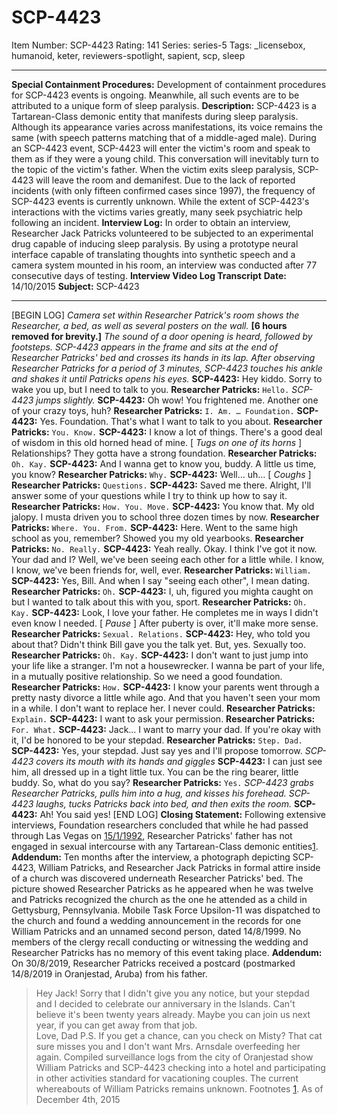 # SCP-4423
Item Number: SCP-4423
Rating: 141
Series: series-5
Tags: _licensebox, humanoid, keter, reviewers-spotlight, sapient, scp, sleep

---

**Special Containment Procedures:** Development of containment procedures for SCP-4423 events is ongoing. Meanwhile, all such events are to be attributed to a unique form of sleep paralysis.
**Description:** SCP-4423 is a Tartarean-Class demonic entity that manifests during sleep paralysis. Although its appearance varies across manifestations, its voice remains the same (with speech patterns matching that of a middle-aged male).
During an SCP-4423 event, SCP-4423 will enter the victim's room and speak to them as if they were a young child. This conversation will inevitably turn to the topic of the victim's father. When the victim exits sleep paralysis, SCP-4423 will leave the room and demanifest.
Due to the lack of reported incidents (with only fifteen confirmed cases since 1997), the frequency of SCP-4423 events is currently unknown. While the extent of SCP-4423's interactions with the victims varies greatly, many seek psychiatric help following an incident.
**Interview Log:** In order to obtain an interview, Researcher Jack Patricks volunteered to be subjected to an experimental drug capable of inducing sleep paralysis. By using a prototype neural interface capable of translating thoughts into synthetic speech and a camera system mounted in his room, an interview was conducted after 77 consecutive days of testing.
**Interview Video Log Transcript**
**Date:** 14/10/2015
**Subject:** SCP-4423
* * *
[BEGIN LOG]
_Camera set within Researcher Patrick's room shows the Researcher, a bed, as well as several posters on the wall._
**[6 hours removed for brevity.]**
_The sound of a door opening is heard, followed by footsteps. SCP-4423 appears in the frame and sits at the end of Researcher Patricks' bed and crosses its hands in its lap. After observing Researcher Patricks for a period of 3 minutes, SCP-4423 touches his ankle and shakes it until Patricks opens his eyes._
**SCP-4423:** Hey kiddo. Sorry to wake you up, but I need to talk to you.
**Researcher Patricks:** `Hello.`
_SCP-4423 jumps slightly._
**SCP-4423:** Oh wow! You frightened me. Another one of your crazy toys, huh?
**Researcher Patricks:** `I. Am. … Foundation.`
**SCP-4423:** Yes. Foundation. That's what I want to talk to you about.
**Researcher Patricks:** `You. Know.`
**SCP-4423:** I know a lot of things. There's a good deal of wisdom in this old horned head of mine. [ _Tugs on one of its horns_ ] Relationships? They gotta have a strong foundation.
**Researcher Patricks:** `Oh. Kay.`
**SCP-4423:** And I wanna get to know you, buddy. A little us time, you know?
**Researcher Patricks:** `Why.`
**SCP-4423:** Well… uh… [ _Coughs_ ]
**Researcher Patricks:** `Questions.`
**SCP-4423:** Saved me there. Alright, I'll answer some of your questions while I try to think up how to say it.
**Researcher Patricks:** `How. You. Move.`
**SCP-4423:** You know that. My old jalopy. I musta driven you to school three dozen times by now.
**Researcher Patricks:** `Where. You. From.`
**SCP-4423:** Here. Went to the same high school as you, remember? Showed you my old yearbooks.
**Researcher Patricks:** `No. Really.`
**SCP-4423:** Yeah really. Okay. I think I've got it now. Your dad and I? Well, we've been seeing each other for a little while. I know, I know, we've been friends for, well, ever.
**Researcher Patricks:** `William.`
**SCP-4423:** Yes, Bill. And when I say "seeing each other", I mean dating.
**Researcher Patricks:** `Oh.`
**SCP-4423:** I, uh, figured you mighta caught on but I wanted to talk about this with you, sport.
**Researcher Patricks:** `Oh. Kay.`
**SCP-4423:** Look, I love your father. He completes me in ways I didn't even know I needed. [ _Pause_ ] After puberty is over, it'll make more sense.
**Researcher Patricks:** `Sexual. Relations.`
**SCP-4423:** Hey, who told you about that? Didn't think Bill gave you the talk yet. But, yes. Sexually too.
**Researcher Patricks:** `Oh. Kay.`
**SCP-4423:** I don't want to just jump into your life like a stranger. I'm not a housewrecker. I wanna be part of your life, in a mutually positive relationship. So we need a good foundation.
**Researcher Patricks:** `How.`
**SCP-4423:** I know your parents went through a pretty nasty divorce a little while ago. And that you haven't seen your mom in a while. I don't want to replace her. I never could.
**Researcher Patricks:** `Explain.`
**SCP-4423:** I want to ask your permission.
**Researcher Patricks:** `For. What.`
**SCP-4423:** Jack… I want to marry your dad. If you're okay with it, I'd be honored to be your stepdad.
**Researcher Patricks:** `Step. Dad.`
**SCP-4423:** Yes, your stepdad. Just say yes and I'll propose tomorrow.
_SCP-4423 covers its mouth with its hands and giggles_
**SCP-4423:** I can just see him, all dressed up in a tight little tux. You can be the ring bearer, little buddy. So, what do you say?
**Researcher Patricks:** `Yes.`
_SCP-4423 grabs Researcher Patricks, pulls him into a hug, and kisses his forehead. SCP-4423 laughs, tucks Patricks back into bed, and then exits the room._
**SCP-4423:** Ah! You said yes!
[END LOG]
**Closing Statement:** Following extensive interviews, Foundation researchers concluded that while he had passed through Las Vegas on [15/1/1992](http://www.scp-wiki.net/scp-4661), Researcher Patricks' father has not engaged in sexual intercourse with any Tartarean-Class demonic entities[1](javascript:;).
**Addendum:** Ten months after the interview, a photograph depicting SCP-4423, William Patricks, and Researcher Jack Patricks in formal attire inside of a church was discovered underneath Researcher Patricks' bed. The picture showed Researcher Patricks as he appeared when he was twelve and Patricks recognized the church as the one he attended as a child in Gettysburg, Pennsylvania.
Mobile Task Force Upsilon-11 was dispatched to the church and found a wedding announcement in the records for one William Patricks and an unnamed second person, dated 14/8/1999. No members of the clergy recall conducting or witnessing the wedding and Researcher Patricks has no memory of this event taking place.
**Addendum:** On 30/8/2019, Researcher Patricks received a postcard (postmarked 14/8/2019 in Oranjestad, Aruba) from his father.
> Hey Jack!
> Sorry that I didn't give you any notice, but your stepdad and I decided to celebrate our anniversary in the Islands. Can't believe it's been twenty years already. Maybe you can join us next year, if you can get away from that job.  
>  Love, Dad
> P.S. If you get a chance, can you check on Misty? That cat sure misses you and I don't want Mrs. Arnsdale overfeeding her again.
Compiled surveillance logs from the city of Oranjestad show William Patricks and SCP-4423 checking into a hotel and participating in other activities standard for vacationing couples. The current whereabouts of William Patricks remains unknown.
Footnotes
[1](javascript:;). As of December 4th, 2015